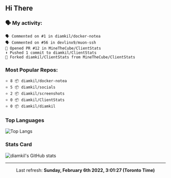 ## Hi There

### 🗣 My activity:

```
🗣 Commented on #1 in diamkil/docker-notea
🗣 Commented on #56 in devlinx9/muon-ssh
💪 Opened PR #12 in MineTheCube/ClientStats
⬆️ Pushed 1 commit to diamkil/ClientStats
🍴 Forked diamkil/ClientStats from MineTheCube/ClientStats
```

### Most Popular Repos:

```
⭐️ 8 📦 diamkil/docker-notea
⭐️ 5 📦 diamkil/socials
⭐️ 2 📦 diamkil/screenshots
⭐️ 0 📦 diamkil/ClientStats
⭐️ 0 📦 diamkil/diamkil
```

### Top Languages

![Top Langs](https://github-readme-stats.vercel.app/api/top-langs/?username=diamkil&layout=compact&langs_count=10)

### Stats Card

![diamkil's GitHub stats](https://github-readme-stats.vercel.app/api?username=diamkil&count_private=true&show_icons=true)

---

<p align="center">
  Last refresh: 
  <b>Sunday, February 6th 2022, 3:01:27 (Toronto Time)</b>
</p>
